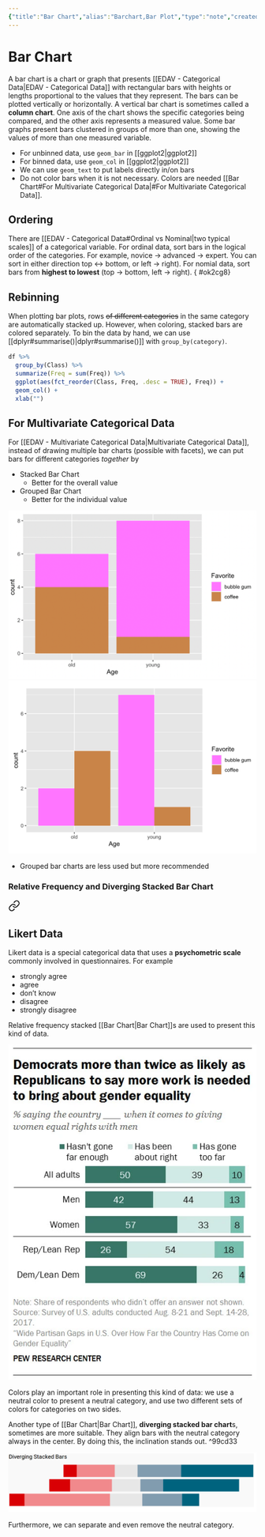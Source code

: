 ```yaml
---
{"title":"Bar Chart","alias":"Barchart,Bar Plot","type":"note","created":"2022-10-12T22:07:38","modified":"2022-12-11T19:14:39","dg-publish":true,"sup":[["EDAV - Categorical Data","edav-categorical-data"]],"state":"done","related":[["EDAV","edav"]],"permalink":"/bar-chart/","dgPassFrontmatter":true,"updated":"2022-12-11T19:14:39"}
---
```



# Bar Chart

A bar chart is a chart or graph that presents [[EDAV - Categorical Data\|EDAV - Categorical Data]] with rectangular bars with heights or lengths proportional to the values that they represent. The bars can be plotted vertically or horizontally. A vertical bar chart is sometimes called a **column chart**.
One axis of the chart shows the specific categories being compared, and the other axis represents a measured value.
Some bar graphs present bars clustered in groups of more than one, showing the values of more than one measured variable.

- For unbinned data, use `geom_bar` in [[ggplot2\|ggplot2]]
- For binned data, use `geom_col` in [[ggplot2\|ggplot2]]
- We can use `geom_text` to put labels directly in/on bars
- <span class="alt-check alt-check-rmk">Do not color bars when it is not necessary. Colors are needed [[Bar Chart#For Multivariate Categorical Data\|#For Multivariate Categorical Data]].</span>

## Ordering

There are [[EDAV - Categorical Data#Ordinal vs Nominal\|two typical scales]] of a categorical variable.
For ordinal data, sort bars in the logical order of the categories. For example, novice -> advanced -> expert.
You can sort in either direction top <-> bottom, or left -> right).
For nomial data, sort bars from **highest to lowest** (top -> bottom, left -> right). 
{ #ok2cg8}


## Rebinning

When plotting bar plots, rows ~~of different categories~~ in the same category are automatically stacked up.
However, when coloring, stacked bars are colored separately.
To bin the data by hand, we can use [[dplyr#summarise()\|dplyr#summarise()]] with `group_by(category)`.

```r
df %>%
  group_by(Class) %>%
  summarize(Freq = sum(Freq)) %>%
  ggplot(aes(fct_reorder(Class, Freq, .desc = TRUE), Freq)) +
  geom_col() +
  xlab("")
```

## For Multivariate Categorical Data

For [[EDAV - Multivariate Categorical Data\|Multivariate Categorical Data]], instead of drawing multiple bar charts (possible with facets), we can put bars for different categories *together* by

- Stacked Bar Chart
    - Better for the overall value
- Grouped Bar Chart
    - Better for the individual value

![Stacked bar chart](https://raw.githubusercontent.com/zcysxy/Figurebed/master/img/20221013145609.png)![Grouped bar chart](https://raw.githubusercontent.com/zcysxy/Figurebed/master/img/20221013145634.png)

- <span class="alt-check alt-check-tip">Grouped bar charts are less used but more recommended</span>

### Relative Frequency and Diverging Stacked Bar Chart


<div class="transclusion internal-embed is-loaded"><a class="markdown-embed-link" href="/edav-categorical-data/#likert-data" aria-label="Open link"><svg xmlns="http://www.w3.org/2000/svg" width="24" height="24" viewBox="0 0 24 24" fill="none" stroke="currentColor" stroke-width="2" stroke-linecap="round" stroke-linejoin="round" class="svg-icon lucide-link"><path d="M10 13a5 5 0 0 0 7.54.54l3-3a5 5 0 0 0-7.07-7.07l-1.72 1.71"></path><path d="M14 11a5 5 0 0 0-7.54-.54l-3 3a5 5 0 0 0 7.07 7.07l1.71-1.71"></path></svg></a><div class="markdown-embed">



## Likert Data

Likert data is a special categorical data that uses a **psychometric scale** commonly involved in questionnaires. For example

- strongly agree
- agree
- don’t know
- disagree
- strongly disagree

Relative frequency stacked [[Bar Chart\|Bar Chart]]s are used to present this kind of data.

![](https://raw.githubusercontent.com/zcysxy/Figurebed/master/img/20221013225221.png)

Colors play an important role in presenting this kind of data: we use a neutral color to present a neutral category, and use two different sets of colors for categories on two sides.

Another type of [[Bar Chart\|Bar Chart]], **diverging stacked bar chart**s, sometimes are more suitable. They align bars with the neutral category always in the center. By doing this, the inclination stands out. ^99cd33

![](https://raw.githubusercontent.com/zcysxy/Figurebed/master/img/20221013225854.png)

Furthermore, we can separate and even remove the neutral category.


</div></div>

